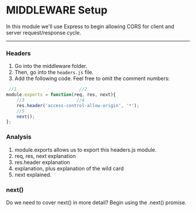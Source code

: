 # MIDDLEWARE Setup
In this module we'll use Express to begin allowing CORS for client and server request/response cycle.

<hr />

### Headers

1. Go into the middleware folder.
2. Then, go into the `headers.js` file.
3. Add the following code. Feel free to omit the comment numbers:

```js
 //1                        //2
module.exports = function(req, res, next){
    //3                    //4
	res.header('access-control-allow-origin', '*');
    //5
	next();
};
```

### Analysis
1. module.exports allows us to export this headers.js module. 
2. req, res, next explanation
3. res.header explanation
4. explanation, plus explanation of the wild card
5. next explained.





### next() 
Do we need to cover next() in more detail?
Begin using the .next() promise.

